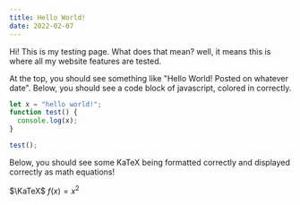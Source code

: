 ```yaml
---
title: Hello World!
date: 2022-02-07
---
```


Hi! This is my testing page. What does that mean? well,
it means this is where all my website features are tested.

At the top, you should see something like "Hello World! 
Posted on whatever date". Below, you should see a code
block of javascript, colored in correctly.

```javascript
let x = "hello world!";
function test() {
  console.log(x);
}

test();
```

Below, you should see some KaTeX being formatted correctly
and displayed correctly as math equations!

$\KaTeX$
$f(x) = x^2$